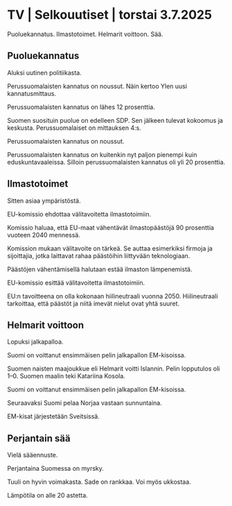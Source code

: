 # TV | Selkouutiset | torstai 3.7.2025

Puoluekannatus. Ilmastotoimet. Helmarit voittoon. Sää.

## Puoluekannatus

Aluksi uutinen politiikasta.

Perussuomalaisten kannatus on noussut. Näin kertoo Ylen uusi kannatusmittaus.

Perussuomalaisten kannatus on lähes 12 prosenttia.

Suomen suosituin puolue on edelleen SDP. Sen jälkeen tulevat kokoomus ja keskusta. Perussuomalaiset on mittauksen 4:s.

Perussuomalaisten kannatus on noussut.

Perussuomalaisten kannatus on kuitenkin nyt paljon pienempi kuin eduskuntavaaleissa. Silloin perussuomalaisten kannatus oli yli 20 prosenttia.

## Ilmastotoimet

Sitten asiaa ympäristöstä.

EU-komissio ehdottaa välitavoitetta ilmastotoimiin.

Komissio haluaa, että EU-maat vähentävät ilmastopäästöjä 90 prosenttia vuoteen 2040 mennessä.

Komission mukaan välitavoite on tärkeä. Se auttaa esimerkiksi firmoja ja sijoittajia, jotka laittavat rahaa päästöihin liittyvään teknologiaan.

Päästöjen vähentämisellä halutaan estää ilmaston lämpenemistä.

EU-komissio esittää välitavoitetta ilmastotoimiin.

EU:n tavoitteena on olla kokonaan hiilineutraali vuonna 2050. Hiilineutraali tarkoittaa, että päästöt ja niitä imevät nielut ovat yhtä suuret.

## Helmarit voittoon

Lopuksi jalkapalloa.

Suomi on voittanut ensimmäisen pelin jalkapallon EM-kisoissa.

Suomen naisten maajoukkue eli Helmarit voitti Islannin. Pelin lopputulos oli 1–0. Suomen maalin teki Katariina Kosola.

Suomi on voittanut ensimmäisen pelin jalkapallon EM-kisoissa.

Seuraavaksi Suomi pelaa Norjaa vastaan sunnuntaina.

EM-kisat järjestetään Sveitsissä.

## Perjantain sää

Vielä sääennuste.

Perjantaina Suomessa on myrsky.

Tuuli on hyvin voimakasta. Sade on rankkaa. Voi myös ukkostaa.

Lämpötila on alle 20 astetta.
